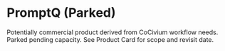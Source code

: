 # PromptQ (Parked)
Potentially commercial product derived from CoCivium workflow needs.  Parked pending capacity.  See Product Card for scope and revisit date.


